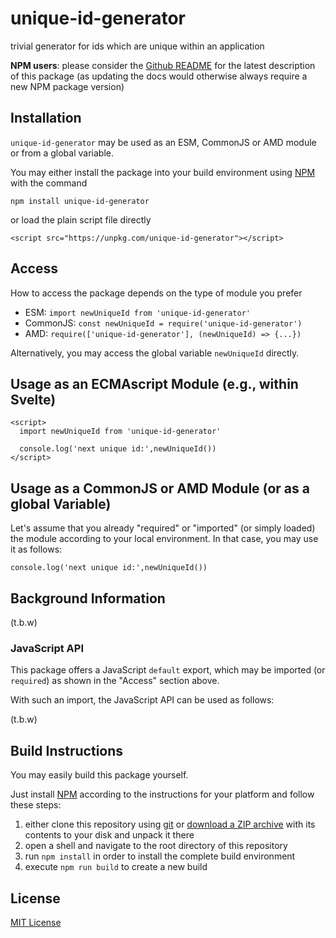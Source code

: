 # unique-id-generator #

trivial generator for ids which are unique within an application

**NPM users**: please consider the [Github README](https://github.com/rozek/unique-id-generator/blob/main/README.md) for the latest description of this package (as updating the docs would otherwise always require a new NPM package version)

## Installation ##

`unique-id-generator` may be used as an ESM, CommonJS or AMD module or from a global variable.

You may either install the package into your build environment using [NPM](https://docs.npmjs.com/) with the command

```
npm install unique-id-generator
```

or load the plain script file directly

```
<script src="https://unpkg.com/unique-id-generator"></script>
```

## Access ##

How to access the package depends on the type of module you prefer

* ESM: `import newUniqueId from 'unique-id-generator'`
* CommonJS: `const newUniqueId = require('unique-id-generator')`
* AMD: `require(['unique-id-generator'], (newUniqueId) => {...})`

Alternatively, you may access the global variable `newUniqueId` directly.

## Usage as an ECMAscript Module (e.g., within Svelte) ##

```
<script>
  import newUniqueId from 'unique-id-generator'

  console.log('next unique id:',newUniqueId())
</script>
```

## Usage as a CommonJS or AMD Module (or as a global Variable) ##

Let's assume that you already "required" or "imported" (or simply loaded) the module according to your local environment. In that case, you may use it as follows:

```
console.log('next unique id:',newUniqueId())
```

## Background Information ##

(t.b.w)

### JavaScript API ###

This package offers a JavaScript `default` export, which may be imported (or `required`) as shown in the "Access" section above.

With such an import, the JavaScript API can be used as follows:

(t.b.w)

## Build Instructions ##

You may easily build this package yourself.

Just install [NPM](https://docs.npmjs.com/) according to the instructions for your platform and follow these steps:

1. either clone this repository using [git](https://git-scm.com/) or [download a ZIP archive](https://github.com/rozek/unique-id-generator/archive/refs/heads/main.zip) with its contents to your disk and unpack it there 
2. open a shell and navigate to the root directory of this repository
3. run `npm install` in order to install the complete build environment
4. execute `npm run build` to create a new build

## License ##

[MIT License](LICENSE.md)
